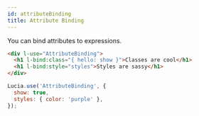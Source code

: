 ```yaml
---
id: attributeBinding
title: Attribute Binding
---
```


You can bind attributes to expressions.

```html
<div l-use="AttributeBinding">
  <h1 l-bind:class="{ hello: show }">Classes are cool</h1>
  <h1 l-bind:style="styles">Styles are sassy</h1>
</div>
```

```javascript
Lucia.use('AttributeBinding', {
  show: true,
  styles: { color: 'purple' },
});
```
